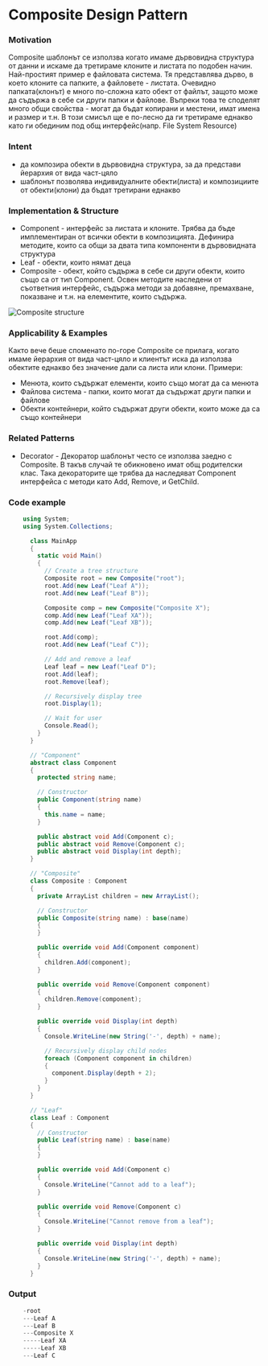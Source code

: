 # Composite Design Pattern

### Motivation

Composite шаблонът се използва когато имаме дървовидна структура от данни и искаме да третираме клоните и листата по подобен начин. Най-простият пример е файловата система. Тя представлява дърво, в което клоните са папките, а файловете - листата. Очевидно папката(клонът) е много по-сложна като обект от файлът, защото може да съдържа в себе си други папки и файлове. Въпреки това те споделят много общи свойства - могат да бъдат копирани и местени, имат имена и размер и т.н. В този смисъл ще е по-лесно да ги третираме еднакво като ги обединим под общ интерфейс(напр. File System Resource)

### Intent
*	да композира обекти в дървовидна структура, за да представи йерархия от вида част-цяло
*	шаблонът позволява индивидуалните обекти(листа) и композициите от обекти(клони) да бъдат третирани еднакво

### Implementation & Structure
*   Component - интерфейс за листата и клоните. Трябва да бъде имплементиран от всички обекти в композицията. Дефинира методите, които са общи за двата типа компоненти в дървовидната структура
*   Leaf - обекти, които нямат деца
*   Composite - обект, който съдържа в себе си други обекти, които също са от тип Component. Освен методите наследени от съответния интерфейс, съдържа методи за добавяне, премахване, показване и т.н. на елементите, които съдържа.


![Composite structure](http://i65.tinypic.com/sn1abs.jpg)

### Applicability & Examples

Както вече беше споменато по-горе Composite се прилага, когато имаме йерархия от вида част-цяло и клиентът иска да използва обектите еднакво без значение дали са листа или клони. Примери:
*	Менюта, които съдържат елементи, които също могат да са менюта
*	Файлова система - папки, които могат да съдържат други папки и файлове
*	Обекти контейнери, който съдържат други обекти, които може да са също контейнери

### Related Patterns

*	Decorator - Декоратор шаблонът често се използва заедно с Composite. В такъв случай те обикновено имат общ родителски клас. Така декораторите ще трябва да наследяват Component интерфейса с методи като Add, Remove, и GetChild.

### Code example
```cs
    using System;
    using System.Collections;

      class MainApp
      {
        static void Main()
        {
          // Create a tree structure
          Composite root = new Composite("root");
          root.Add(new Leaf("Leaf A"));
          root.Add(new Leaf("Leaf B"));

          Composite comp = new Composite("Composite X");
          comp.Add(new Leaf("Leaf XA"));
          comp.Add(new Leaf("Leaf XB"));

          root.Add(comp);
          root.Add(new Leaf("Leaf C"));

          // Add and remove a leaf
          Leaf leaf = new Leaf("Leaf D");
          root.Add(leaf);
          root.Remove(leaf);

          // Recursively display tree
          root.Display(1);

          // Wait for user
          Console.Read();
        }
      }

      // "Component"
      abstract class Component
      {
        protected string name;

        // Constructor
        public Component(string name)
        {
          this.name = name;
        }

        public abstract void Add(Component c);
        public abstract void Remove(Component c);
        public abstract void Display(int depth);
      }

      // "Composite"
      class Composite : Component
      {
        private ArrayList children = new ArrayList();

        // Constructor
        public Composite(string name) : base(name)
        {  
        }

        public override void Add(Component component)
        {
          children.Add(component);
        }

        public override void Remove(Component component)
        {
          children.Remove(component);
        }

        public override void Display(int depth)
        {
          Console.WriteLine(new String('-', depth) + name);

          // Recursively display child nodes
          foreach (Component component in children)
          {
            component.Display(depth + 2);
          }
        }
      }

      // "Leaf"
      class Leaf : Component
      {
        // Constructor
        public Leaf(string name) : base(name)
        {  
        }

        public override void Add(Component c)
        {
          Console.WriteLine("Cannot add to a leaf");
        }

        public override void Remove(Component c)
        {
          Console.WriteLine("Cannot remove from a leaf");
        }

        public override void Display(int depth)
        {
          Console.WriteLine(new String('-', depth) + name);
        }
      }
```

### Output

```c
    -root
    ---Leaf A
    ---Leaf B
    ---Composite X
    -----Leaf XA
    -----Leaf XB
    ---Leaf C
```
